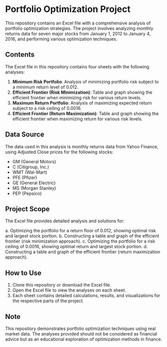 # Portfolio Optimization Project

This repository contains an Excel file with a comprehensive analysis of portfolio optimization strategies. The project involves analyzing monthly returns data for seven major stocks from January 1, 2012 to January 4, 2016, and performing various optimization techniques.

## Contents

The Excel file in this repository contains four sheets with the following analyses:

1. **Minimum Risk Portfolio**: Analysis of minimizing portfolio risk subject to a minimum return level of 0.012.
2. **Efficient Frontier (Risk Minimization)**: Table and graph showing the efficient frontier when minimizing risk for various return levels.
3. **Maximum Return Portfolio**: Analysis of maximizing expected return subject to a risk ceiling of 0.0016.
4. **Efficient Frontier (Return Maximization)**: Table and graph showing the efficient frontier when maximizing return for various risk levels.

## Data Source

The data used in this analysis is monthly returns data from Yahoo Finance, using Adjusted Close prices for the following stocks:

- GM (General Motors)
- C (Citigroup, Inc.)
- WMT (Wal-Mart)
- PFE (Pfizer)
- GE (General Electric)
- MS (Morgan Stanley)
- PEP (Pepsico)

## Project Scope

The Excel file provides detailed analysis and solutions for:

a. Optimizing the portfolio for a return floor of 0.012, showing optimal risk and largest stock portion.
b. Constructing a table and graph of the efficient frontier (risk minimization approach).
c. Optimizing the portfolio for a risk ceiling of 0.0016, showing optimal return and largest stock portion.
d. Constructing a table and graph of the efficient frontier (return maximization approach).

## How to Use

1. Clone this repository or download the Excel file.
2. Open the Excel file to view the analyses on each sheet.
3. Each sheet contains detailed calculations, results, and visualizations for the respective parts of the project.

## Note

This repository demonstrates portfolio optimization techniques using real market data. The analyses provided should not be considered as financial advice but as an educational exploration of optimization methods in finance.

